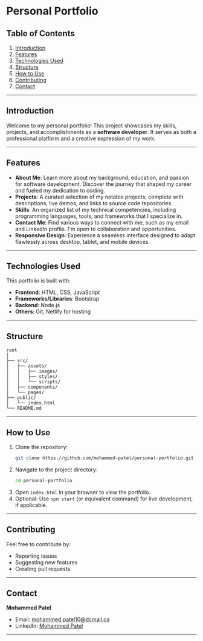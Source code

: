 # Personal Portfolio

## Table of Contents
1. [Introduction](#introduction)  
2. [Features](#features)  
3. [Technologies Used](#technologies-used)  
4. [Structure](#structure)  
5. [How to Use](#how-to-use)  
6. [Contributing](#contributing)  
7. [Contact](#contact)

---

## Introduction
Welcome to my personal portfolio! This project showcases my skills, projects, and accomplishments as a **software developer**. It serves as both a professional platform and a creative expression of my work.

---

## Features
- **About Me**: Learn more about my background, education, and passion for software development. Discover the journey that shaped my career and fueled my dedication to coding.
- **Projects**: A curated selection of my notable projects, complete with descriptions, live demos, and links to source code repositories.
- **Skills**: An organized list of my technical competencies, including programming languages, tools, and frameworks that I specialize in.
- **Contact Me**: Find various ways to connect with me, such as my email and LinkedIn profile. I'm open to collaboration and opportunities.
- **Responsive Design**: Experience a seamless interface designed to adapt flawlessly across desktop, tablet, and mobile devices.

---

## Technologies Used
This portfolio is built with:  
- **Frontend**: HTML, CSS, JavaScript  
- **Frameworks/Libraries**: Bootstrap  
- **Backend**: Node.js  
- **Others**: Git, Netlify for hosting  

---

## Structure
```
root
│
├── src/
│   ├── assets/
│   │   ├── images/
│   │   ├── styles/
│   │   └── scripts/
│   ├── components/
│   └── pages/
├── public/
│   └── index.html
└── README.md
```

---

## How to Use
1. Clone the repository:  
   ```bash
   git clone https://github.com/mohammed-patel/personal-portfolio.git
   ```
2. Navigate to the project directory:  
   ```bash
   cd personal-portfolio
   ```
3. Open `index.html` in your browser to view the portfolio.  
4. Optional: Use `npm start` (or equivalent command) for live development, if applicable.  

---

## Contributing
Feel free to contribute by:  
- Reporting issues  
- Suggesting new features  
- Creating pull requests  

---

## Contact
**Mohammed Patel**  
- Email: [mohammed.patel10@dcmail.ca](mailto:mohammed.patel10@dcmail.ca)  
- LinkedIn: [Mohammed Patel](https://www.linkedin.com/in/mohammed-patel-0303ba19a/)  

---
